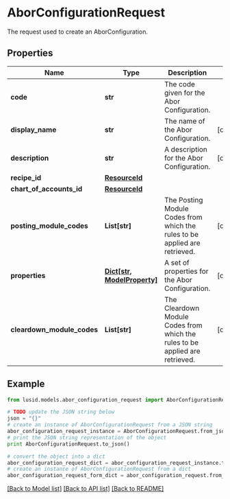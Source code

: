 # AborConfigurationRequest

The request used to create an AborConfiguration.

## Properties
Name | Type | Description | Notes
------------ | ------------- | ------------- | -------------
**code** | **str** | The code given for the Abor Configuration. | 
**display_name** | **str** | The name of the Abor Configuration. | [optional] 
**description** | **str** | A description for the Abor Configuration. | [optional] 
**recipe_id** | [**ResourceId**](ResourceId.md) |  | 
**chart_of_accounts_id** | [**ResourceId**](ResourceId.md) |  | 
**posting_module_codes** | **List[str]** | The Posting Module Codes from which the rules to be applied are retrieved. | [optional] 
**properties** | [**Dict[str, ModelProperty]**](ModelProperty.md) | A set of properties for the Abor Configuration. | [optional] 
**cleardown_module_codes** | **List[str]** | The Cleardown Module Codes from which the rules to be applied are retrieved. | [optional] 

## Example

```python
from lusid.models.abor_configuration_request import AborConfigurationRequest

# TODO update the JSON string below
json = "{}"
# create an instance of AborConfigurationRequest from a JSON string
abor_configuration_request_instance = AborConfigurationRequest.from_json(json)
# print the JSON string representation of the object
print AborConfigurationRequest.to_json()

# convert the object into a dict
abor_configuration_request_dict = abor_configuration_request_instance.to_dict()
# create an instance of AborConfigurationRequest from a dict
abor_configuration_request_form_dict = abor_configuration_request.from_dict(abor_configuration_request_dict)
```
[[Back to Model list]](../README.md#documentation-for-models) [[Back to API list]](../README.md#documentation-for-api-endpoints) [[Back to README]](../README.md)


